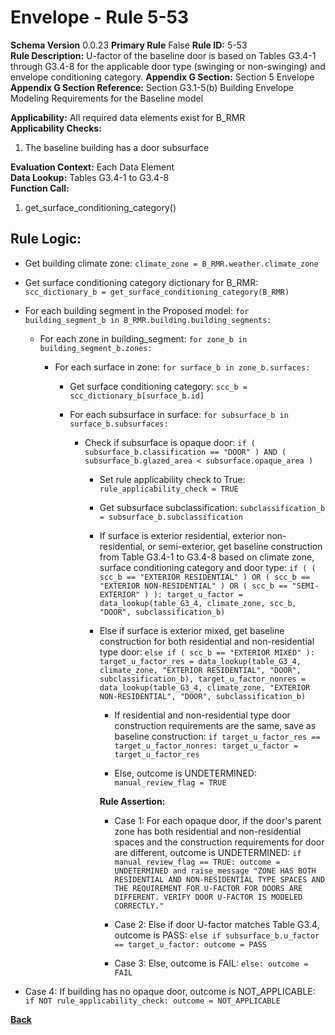 # Envelope - Rule 5-53  
**Schema Version** 0.0.23
**Primary Rule** False
**Rule ID:** 5-53  
**Rule Description:** U-factor of the baseline door is based on Tables G3.4-1 through G3.4-8 for the applicable door type (swinging or non-swinging) and envelope conditioning category.
**Appendix G Section:** Section 5 Envelope  
**Appendix G Section Reference:** Section G3.1-5(b) Building Envelope Modeling Requirements for the Baseline model  

**Applicability:** All required data elements exist for B_RMR  
**Applicability Checks:**
  1. The baseline building has a door subsurface

**Evaluation Context:** Each Data Element  
**Data Lookup:** Tables G3.4-1 to G3.4-8  
**Function Call:**  

  1. get_surface_conditioning_category()

## Rule Logic:  

- Get building climate zone: ```climate_zone = B_RMR.weather.climate_zone```

- Get surface conditioning category dictionary for B_RMR: ```scc_dictionary_b = get_surface_conditioning_category(B_RMR)```

- For each building segment in the Proposed model: ```for building_segment_b in B_RMR.building.building_segments:```

  - For each zone in building_segment: ```for zone_b in building_segment_b.zones:```

    - For each surface in zone: ```for surface_b in zone_b.surfaces:```

      - Get surface conditioning category: ```scc_b = scc_dictionary_b[surface_b.id]```

      - For each subsurface in surface: ```for subsurface_b in surface_b.subsurfaces:```

        - Check if subsurface is opaque door: ```if ( subsurface_b.classification == "DOOR" ) AND ( subsurface_b.glazed_area < subsurface.opaque_area )```

          - Set rule applicability check to True: ```rule_applicability_check = TRUE```

          - Get subsurface subclassification: ```subclassification_b = subsurface_b.subclassification```

          - If surface is exterior residential, exterior non-residential, or semi-exterior, get baseline construction from Table G3.4-1 to G3.4-8 based on climate zone, surface conditioning category and door type: `if ( ( scc_b == "EXTERIOR RESIDENTIAL" ) OR ( scc_b == "EXTERIOR NON-RESIDENTIAL" ) OR ( scc_b == "SEMI-EXTERIOR" ) ): target_u_factor = data_lookup(table_G3_4, climate_zone, scc_b, "DOOR", subclassification_b)`

          - Else if surface is exterior mixed, get baseline construction for both residential and non-residential type door: ```else if ( scc_b == "EXTERIOR MIXED" ): target_u_factor_res = data_lookup(table_G3_4, climate_zone, "EXTERIOR RESIDENTIAL", "DOOR", subclassification_b), target_u_factor_nonres = data_lookup(table_G3_4, climate_zone, "EXTERIOR NON-RESIDENTIAL", "DOOR", subclassification_b)```

            - If residential and non-residential type door construction requirements are the same, save as baseline construction: ```if target_u_factor_res == target_u_factor_nonres: target_u_factor = target_u_factor_res```

            - Else, outcome is UNDETERMINED: ```manual_review_flag = TRUE```

            **Rule Assertion:**  

            - Case 1: For each opaque door, if the door's parent zone has both residential and non-residential spaces and the construction requirements for door are different, outcome is UNDETERMINED: ```if manual_review_flag == TRUE:
              outcome = UNDETERMINED and raise_message "ZONE HAS BOTH RESIDENTIAL AND NON-RESIDENTIAL TYPE SPACES AND THE REQUIREMENT FOR U-FACTOR FOR DOORS ARE DIFFERENT. VERIFY DOOR U-FACTOR IS MODELED CORRECTLY."```

            - Case 2: Else if door U-factor matches Table G3.4, outcome is PASS: ```else if subsurface_b.u_factor == target_u_factor: outcome = PASS```

            - Case 3: Else, outcome is FAIL: ```else: outcome = FAIL```

- Case 4: If building has no opaque door, outcome is NOT_APPLICABLE: ```if NOT rule_applicability_check: outcome = NOT_APPLICABLE```

**[Back](../_toc.md)**
